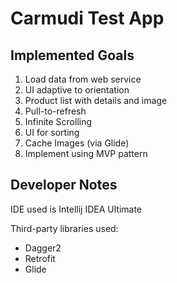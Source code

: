 # Carmudi Test App

## Implemented Goals

1. Load data from web service
2. UI adaptive to orientation
3. Product list with details and image
4. Pull-to-refresh
5. Infinite Scrolling
6. UI for sorting
7. Cache Images (via Glide)
8. Implement using MVP pattern

## Developer Notes

IDE used is Intellij IDEA Ultimate

Third-party libraries used:
* Dagger2
* Retrofit
* Glide